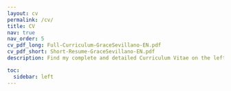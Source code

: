 ```yaml
---
layout: cv
permalink: /cv/
title: CV 
nav: true
nav_order: 5
cv_pdf_long: Full-Curriculum-GraceSevillano-EN.pdf
cv_pdf_short: Short-Resume-GraceSevillano-EN.pdf
description: Find my complete and detailed Curriculum Vitae on the left side and my very concise and brief Curriculum Vitae here on the right side.   

toc:
  sidebar: left
---
```

